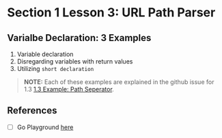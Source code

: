 # Section 1 Lesson 3: URL Path Parser

## Varialbe Declaration: 3 Examples
1. Variable declaration
2. Disregarding variables with return values
3. Utilizing `short declaration`

> **NOTE:** Each of these examples are explained in the github issue for 1.3 [1.3 Example: Path Seperator](https://github.com/rodriggj/Go/issues/3). 

## References 
- [ ] Go Playground [here](https://go.dev/play/p/Fmn-s56YzVN)
